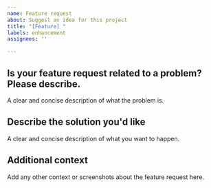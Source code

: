 ```yaml
---
name: Feature request
about: Suggest an idea for this project
title: "[Feature] "
labels: enhancement
assignees: ''

---
```


## Is your feature request related to a problem? Please describe.
A clear and concise description of what the problem is.

## Describe the solution you'd like
A clear and concise description of what you want to happen.

## Additional context
Add any other context or screenshots about the feature request here.
